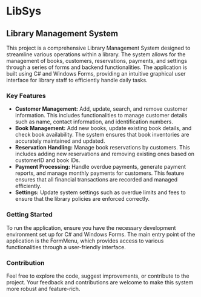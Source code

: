 
<html lang="en">
<body>
    <h1>LibSys</h1>
    <h2>Library Management System</h2>
    <p>
        This project is a comprehensive Library Management System designed to streamline various operations within a library. 
        The system allows for the management of books, customers, reservations, payments, and settings through a series of forms and backend functionalities. 
        The application is built using C# and Windows Forms, providing an intuitive graphical user interface for library staff to efficiently handle daily tasks.
    </p>
    <h3>Key Features</h3>
    <ul>
        <li>
            <strong>Customer Management:</strong> Add, update, search, and remove customer information. 
            This includes functionalities to manage customer details such as name, contact information, and identification numbers.
        </li>
        <li>
            <strong>Book Management:</strong> Add new books, update existing book details, and check book availability. 
            The system ensures that book inventories are accurately maintained and updated.
        </li>
        <li>
            <strong>Reservation Handling:</strong> Manage book reservations by customers. This includes adding new reservations and removing 
            existing ones based on customerID and book IDs.
        </li>
        <li>
            <strong>Payment Processing:</strong> Handle overdue payments, generate payment reports, and manage monthly payments for customers. 
            This feature ensures that all financial transactions are recorded and managed efficiently.
        </li>
        <li>
            <strong>Settings:</strong> Update system settings such as overdue limits and fees to ensure that the library policies are enforced correctly.
        </li>
    </ul>
    <h3>Getting Started</h3>
    <p>
        To run the application, ensure you have the necessary development environment set up for C# and Windows Forms. 
        The main entry point of the application is the FormMenu, which provides access to various functionalities through a user-friendly interface.
    </p>
    <h3>Contribution</h3>
    <p>
        Feel free to explore the code, suggest improvements, or contribute to the project. 
        Your feedback and contributions are welcome to make this system more robust and feature-rich.
    </p>
</body>
</html>
